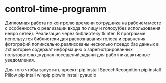 # control-time-programm
Дипломная работа по контролю времени сотрудника на рабочем месте с особенностью реализации входа по лицу и голосу(без использования нейро сетей).
Реализация через библиотеку tkinter. В программе использу.тся библиотеки для распознавания голоса и сравнения фотографий попиксельно,реализованы несколько псевдо баз данных в .txt
которые содержат информацию о зарегистрированных пользователях,журнал посещений,задачи для работника,активные уведомления.

Для того чтобы запустить проект:
  pip install SpeechRecognition
  pip install Pillow
  pip intall winpip
  pipwin install pyaudio

